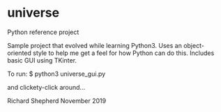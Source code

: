 # universe
Python reference project

Sample project that evolved while learning Python3. Uses an object-oriented style to help me get a feel for how Python can do this. Includes basic GUI using TKinter.

To run:
$ python3 universe_gui.py

and clickety-click around...

Richard Shepherd
November 2019
